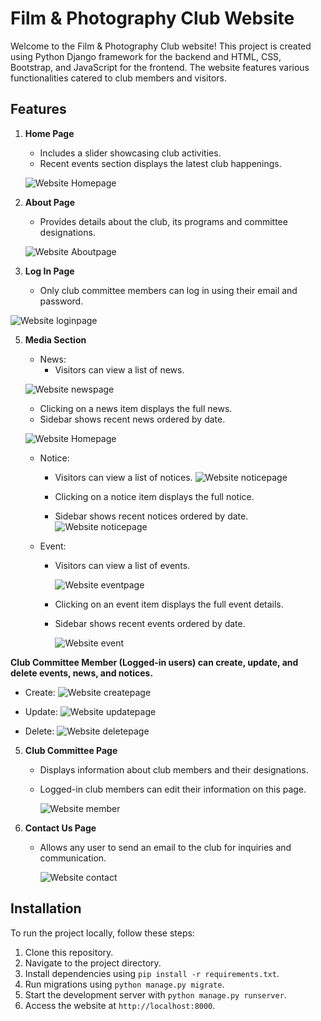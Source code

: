 # Film & Photography Club Website

Welcome to the Film & Photography Club website! This project is created using Python Django framework for the backend and HTML, CSS, Bootstrap, and JavaScript for the frontend. The website features various functionalities catered to club members and visitors.

## Features

1. **Home Page**
   - Includes a slider showcasing club activities.
   - Recent events section displays the latest club happenings.

    ![Website Homepage](screenshot/home.png)


3. **About Page**
   - Provides details about the club, its programs and committee designations.

    ![Website Aboutpage](screenshot/about-page.png)


4. **Log In Page**
   - Only club committee members can log in using their email and password.

  ![Website loginpage](screenshot/login_page.png)

    

5. **Media Section**
   - News:
     - Visitors can view a list of news.

   ![Website newspage](screenshot/all-news.png)

     - Clicking on a news item displays the full news.
     - Sidebar shows recent news ordered by date.

    ![Website Homepage](screenshot/news-details.png)


   - Notice:
     - Visitors can view a list of notices.
        ![Website noticepage](screenshot/all-notice.png)
       
     - Clicking on a notice item displays the full notice.
     - Sidebar shows recent notices ordered by date.
          ![Website noticepage](screenshot/notice-details.png)

   - Event:
     - Visitors can view a list of events.
       
       ![Website eventpage](screenshot/all-event.png)
       
     - Clicking on an event item displays the full event details.
     - Sidebar shows recent events ordered by date.

         ![Website event](screenshot/event-details.png)

**Club Committee Member (Logged-in users) can create, update, and delete events, news, and notices.**

   - Create:
      ![Website createpage](screenshot/create-event.png)

   - Update:
      ![Website updatepage](screenshot/update.png)

   - Delete:
      ![Website deletepage](screenshot/delete-page.png)   
       
5. **Club Committee Page**
   - Displays information about club members and their designations.
   - Logged-in club members can edit their information on this page.

      ![Website member](screenshot/member.png)

6. **Contact Us Page**
   - Allows any user to send an email to the club for inquiries and communication.
  
        ![Website contact](screenshot/contact.png)


## Installation

To run the project locally, follow these steps:

1. Clone this repository.
2. Navigate to the project directory.
3. Install dependencies using `pip install -r requirements.txt`.
4. Run migrations using `python manage.py migrate`.
5. Start the development server with `python manage.py runserver`.
6. Access the website at `http://localhost:8000`.
